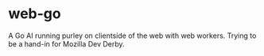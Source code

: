 web-go
======

A Go AI running purley on clientside of the web with web workers. Trying to be a hand-in for Mozilla Dev Derby.
